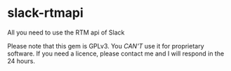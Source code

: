 slack-rtmapi
============

All you need to use the RTM api of Slack

Please note that this gem is GPLv3. You *CAN'T* use it for proprietary software.
If you need a licence, please contact me and I will respond in the 24 hours.
